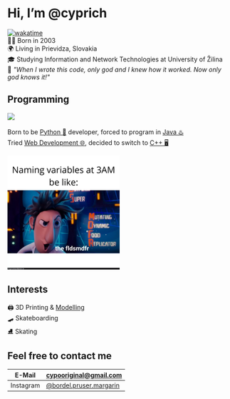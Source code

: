 # Hi, I’m @cyprich 
[![wakatime](https://wakatime.com/badge/user/4c514061-8f41-4da2-97ea-f2b4906774a3.svg)](https://wakatime.com/@4c514061-8f41-4da2-97ea-f2b4906774a3)  
👶🏻 Born in 2003  
🌍 Living in Prievidza, Slovakia  
🎓 Studying Information and Network Technologies at University of Žilina  
📖 *"When I wrote this code, only god and I knew how it worked. Now only god knows it!"*  

## Programming
![](https://github-readme-stats.vercel.app/api/top-langs/?username=cyprich&theme=github_dark&layout=compact&hide_progress=false)

Born to be [Python 🐍](https://github.com/cyprich?tab=repositories&q=&language=python) developer, forced to program in [Java ♨️](https://github.com/cyprich?tab=repositories&q=&language=java)  
Tried [Web Development 🌐](https://github.com/cyprich/cyprich.github.io), decided to switch to [C++ 🖥️](https://github.com/cyprich?tab=repositories&q=&language=c%2B%2B)  

<img src="fldsmdfr.webp" style="width: 50%">

## Interests
🖨️ 3D Printing & [Modelling](https://www.printables.com/@cypo)  
🛹 Skateboarding  
⛸️ Skating  

## Feel free to contact me  
| E-Mail | [cypooriginal@gmail.com](mailto:cypooriginal@gmail.com) |
|-|-|
| Instagram | [@bordel.pruser.margarin](https://www.instagram.com/bordel.pruser.margarin/) |
